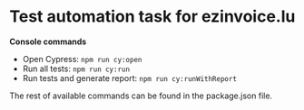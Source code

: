 # Test automation task for ezinvoice.lu

**Console commands**

* Open Cypress: `npm run cy:open`
* Run all tests: `npm run cy:run`
* Run tests and generate report: `npm run cy:runWithReport`

The rest of available commands can be found in the package.json file.
